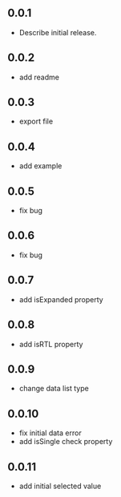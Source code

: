 ## 0.0.1

- Describe initial release.

## 0.0.2

- add readme

## 0.0.3

- export file

## 0.0.4

- add example

## 0.0.5

- fix bug

## 0.0.6

- fix bug

## 0.0.7

- add isExpanded property

## 0.0.8

- add isRTL property

## 0.0.9

- change data list type

## 0.0.10

- fix initial data error
- add isSingle check property

## 0.0.11
- add initial selected value